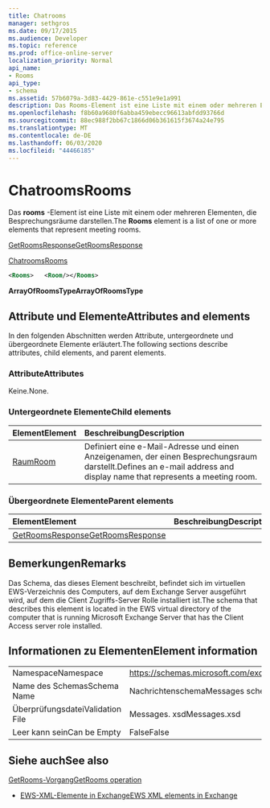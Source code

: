 ```yaml
---
title: Chatrooms
manager: sethgros
ms.date: 09/17/2015
ms.audience: Developer
ms.topic: reference
ms.prod: office-online-server
localization_priority: Normal
api_name:
- Rooms
api_type:
- schema
ms.assetid: 57b6079a-3d83-4429-861e-c551e9e1a991
description: Das Rooms-Element ist eine Liste mit einem oder mehreren Elementen, die Besprechungsräume darstellen.
ms.openlocfilehash: f8b60a9680f6abba459ebecc96613abfdd93766d
ms.sourcegitcommit: 88ec988f2bb67c1866d06b361615f3674a24e795
ms.translationtype: MT
ms.contentlocale: de-DE
ms.lasthandoff: 06/03/2020
ms.locfileid: "44466185"
---
```

# <a name="rooms"></a><span data-ttu-id="dc02e-103">Chatrooms</span><span class="sxs-lookup"><span data-stu-id="dc02e-103">Rooms</span></span>

<span data-ttu-id="dc02e-104">Das **rooms** -Element ist eine Liste mit einem oder mehreren Elementen, die Besprechungsräume darstellen.</span><span class="sxs-lookup"><span data-stu-id="dc02e-104">The **Rooms** element is a list of one or more elements that represent meeting rooms.</span></span> 
  
[<span data-ttu-id="dc02e-105">GetRoomsResponse</span><span class="sxs-lookup"><span data-stu-id="dc02e-105">GetRoomsResponse</span></span>](getroomsresponse.md)
  
[<span data-ttu-id="dc02e-106">Chatrooms</span><span class="sxs-lookup"><span data-stu-id="dc02e-106">Rooms</span></span>](rooms.md)
  
```xml
<Rooms>   <Room/></Rooms>
```

 <span data-ttu-id="dc02e-107">**ArrayOfRoomsType**</span><span class="sxs-lookup"><span data-stu-id="dc02e-107">**ArrayOfRoomsType**</span></span>
## <a name="attributes-and-elements"></a><span data-ttu-id="dc02e-108">Attribute und Elemente</span><span class="sxs-lookup"><span data-stu-id="dc02e-108">Attributes and elements</span></span>

<span data-ttu-id="dc02e-109">In den folgenden Abschnitten werden Attribute, untergeordnete und übergeordnete Elemente erläutert.</span><span class="sxs-lookup"><span data-stu-id="dc02e-109">The following sections describe attributes, child elements, and parent elements.</span></span>
  
### <a name="attributes"></a><span data-ttu-id="dc02e-110">Attribute</span><span class="sxs-lookup"><span data-stu-id="dc02e-110">Attributes</span></span>

<span data-ttu-id="dc02e-111">Keine.</span><span class="sxs-lookup"><span data-stu-id="dc02e-111">None.</span></span>
  
### <a name="child-elements"></a><span data-ttu-id="dc02e-112">Untergeordnete Elemente</span><span class="sxs-lookup"><span data-stu-id="dc02e-112">Child elements</span></span>

|<span data-ttu-id="dc02e-113">**Element**</span><span class="sxs-lookup"><span data-stu-id="dc02e-113">**Element**</span></span>|<span data-ttu-id="dc02e-114">**Beschreibung**</span><span class="sxs-lookup"><span data-stu-id="dc02e-114">**Description**</span></span>|
|:-----|:-----|
|[<span data-ttu-id="dc02e-115">Raum</span><span class="sxs-lookup"><span data-stu-id="dc02e-115">Room</span></span>](room.md) <br/> |<span data-ttu-id="dc02e-116">Definiert eine e-Mail-Adresse und einen Anzeigenamen, der einen Besprechungsraum darstellt.</span><span class="sxs-lookup"><span data-stu-id="dc02e-116">Defines an e-mail address and display name that represents a meeting room.</span></span>  <br/> |
   
### <a name="parent-elements"></a><span data-ttu-id="dc02e-117">Übergeordnete Elemente</span><span class="sxs-lookup"><span data-stu-id="dc02e-117">Parent elements</span></span>

|<span data-ttu-id="dc02e-118">**Element**</span><span class="sxs-lookup"><span data-stu-id="dc02e-118">**Element**</span></span>|<span data-ttu-id="dc02e-119">**Beschreibung**</span><span class="sxs-lookup"><span data-stu-id="dc02e-119">**Description**</span></span>|
|:-----|:-----|
|[<span data-ttu-id="dc02e-120">GetRoomsResponse</span><span class="sxs-lookup"><span data-stu-id="dc02e-120">GetRoomsResponse</span></span>](getroomsresponse.md) <br/> ||
   
## <a name="remarks"></a><span data-ttu-id="dc02e-121">Bemerkungen</span><span class="sxs-lookup"><span data-stu-id="dc02e-121">Remarks</span></span>

<span data-ttu-id="dc02e-122">Das Schema, das dieses Element beschreibt, befindet sich im virtuellen EWS-Verzeichnis des Computers, auf dem Exchange Server ausgeführt wird, auf dem die Client Zugriffs-Server Rolle installiert ist.</span><span class="sxs-lookup"><span data-stu-id="dc02e-122">The schema that describes this element is located in the EWS virtual directory of the computer that is running Microsoft Exchange Server that has the Client Access server role installed.</span></span>
  
## <a name="element-information"></a><span data-ttu-id="dc02e-123">Informationen zu Elementen</span><span class="sxs-lookup"><span data-stu-id="dc02e-123">Element information</span></span>

|||
|:-----|:-----|
|<span data-ttu-id="dc02e-124">Namespace</span><span class="sxs-lookup"><span data-stu-id="dc02e-124">Namespace</span></span>  <br/> |https://schemas.microsoft.com/exchange/services/2006/messages  <br/> |
|<span data-ttu-id="dc02e-125">Name des Schemas</span><span class="sxs-lookup"><span data-stu-id="dc02e-125">Schema Name</span></span>  <br/> |<span data-ttu-id="dc02e-126">Nachrichtenschema</span><span class="sxs-lookup"><span data-stu-id="dc02e-126">Messages schema</span></span>  <br/> |
|<span data-ttu-id="dc02e-127">Überprüfungsdatei</span><span class="sxs-lookup"><span data-stu-id="dc02e-127">Validation File</span></span>  <br/> |<span data-ttu-id="dc02e-128">Messages. xsd</span><span class="sxs-lookup"><span data-stu-id="dc02e-128">Messages.xsd</span></span>  <br/> |
|<span data-ttu-id="dc02e-129">Leer kann sein</span><span class="sxs-lookup"><span data-stu-id="dc02e-129">Can be Empty</span></span>  <br/> |<span data-ttu-id="dc02e-130">False</span><span class="sxs-lookup"><span data-stu-id="dc02e-130">False</span></span>  <br/> |
   
## <a name="see-also"></a><span data-ttu-id="dc02e-131">Siehe auch</span><span class="sxs-lookup"><span data-stu-id="dc02e-131">See also</span></span>



[<span data-ttu-id="dc02e-132">GetRooms-Vorgang</span><span class="sxs-lookup"><span data-stu-id="dc02e-132">GetRooms operation</span></span>](getrooms-operation.md)


- [<span data-ttu-id="dc02e-133">EWS-XML-Elemente in Exchange</span><span class="sxs-lookup"><span data-stu-id="dc02e-133">EWS XML elements in Exchange</span></span>](ews-xml-elements-in-exchange.md)

